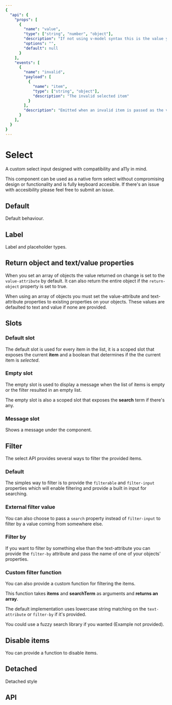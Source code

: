 ```yaml
---
{
  "api": {
    "props": [
      {
        "name": "value",
        "type": ["string", "number", "object"],
        "description": "If not using v-model syntax this is the value you're aiming for.",
        "options": "",
        "default": null
      }
    ],
    "events": [
      {
        "name": "invalid",
        "payload": [
          {
            "name": "item",
            "type": ["string", "object"],
            "description": "The invalid selected item"
          }
        ],
        "description": "Emitted when an invalid item is passed as the value. Is also emitted if the items property is updated but the value is not."
      }
    ],
  }
}
---
```


# Select

A custom select input designed with compatibility and a11y in mind.

This component can be used as a native form select without compromising design or functionality
and is fully keyboard accesible. If there's an issue with accesibility please feel free to submit an issue.
  
## Default

Default behaviour.

<Example>
  <component is="examples-KonSelect-default" />
  <template v-slot:snippet>
  
  <<< @/.vuepress/components/examples/KonSelect/default.vue
  
  </template>
</Example>

## Label

Label and placeholder types.

<Example>
  <component is="examples-KonSelect-label" />
  <template v-slot:snippet>
  
  <<< @/.vuepress/components/examples/KonSelect/label.vue
  
  </template>
</Example>

## Return object and text/value properties

When you set an array of objects the value returned on change is set to the `value-attribute` by default.
It can also return the entire object if the `return-object` property is set to true.

When using an array of objects you must set the value-attribute and text-attribute properties to existing properties on your   objects.
These values are defaulted to text and value if none are provided.

<Example>
  <component is="examples-KonSelect-object" />
  <template v-slot:snippet>
  
  <<< @/.vuepress/components/examples/KonSelect/object.vue{8,9,10}
  
  </template>
</Example>

## Slots

### Default slot

The default slot is used for every item in the list, it is a scoped slot 
that exposes the current **item** and a boolean that determines if the the current item
is *selected*.

<Example>
  <component is="examples-KonSelect-slotdefault" />
  <template v-slot:snippet>
  
  <<< @/.vuepress/components/examples/KonSelect/slotdefault.vue
  
  </template>
</Example>

### Empty slot

The empty slot is used to display a message when the list of items is empty or the 
filter resulted in an empty list.

The empty slot is also a scoped slot that exposes the **search** term if there's any.

<Example>
  <component is="examples-KonSelect-slotempty" />
  <template v-slot:snippet>
  
  <<< @/.vuepress/components/examples/KonSelect/slotempty.vue
  
  </template>
</Example>

### Message slot

Shows a message under the component.

<Example>
  <component is="examples-KonSelect-slotmessage" />
  <template v-slot:snippet>
  
  <<< @/.vuepress/components/examples/KonSelect/slotmessage.vue
  
  </template>
</Example>

## Filter

The select API provides several ways to filter the provided items.

### Default

The simples way to filter is to provide the `filterable` and `filter-input` properties
which will enable filtering and provide a built in input for searching.

<Example>
  <component is="examples-KonSelect-filter" />
  <template v-slot:snippet>
  
  <<< @/.vuepress/components/examples/KonSelect/filter.vue
  
  </template>
</Example>

### External filter value

You can also choose to pass a `search` property instead of `filter-input` to filter
by a value coming from somewhere else.

<Example>
  <component is="examples-KonSelect-filterexternal" />
  <template v-slot:snippet>
  
  <<< @/.vuepress/components/examples/KonSelect/filterexternal.vue
  
  </template>
</Example>

### Filter by

If you want to filter by something else than the text-attribute you can provide
the `filter-by` attribute and pass the name of one of your objects' properties.

<Example>
  <component is="examples-KonSelect-filterby" />
  <template v-slot:snippet>
  
  <<< @/.vuepress/components/examples/KonSelect/filterby.vue
  
  </template>
</Example>

### Custom filter function

You can also provide a custom function for filtering the items.

This function takes **items** and **searchTerm** as arguments and **returns an array**.

The default implementation uses lowercase string matching on the `text-attribute` 
or `filter-by` if it's provided.

You could use a fuzzy search library if you wanted (Example not provided).

<Example>
  <component is="examples-KonSelect-filterfunction" />
  <template v-slot:snippet>
  
  <<< @/.vuepress/components/examples/KonSelect/filterfunction.vue
  
  </template>
</Example>

## Disable items

You can provide a function to disable items.

<Example>
  <component is="examples-KonSelect-disableditem" />
  <template v-slot:snippet>
  
  <<< @/.vuepress/components/examples/KonSelect/disableditem.vue{10}
  
  </template>
</Example>

## Detached

Detached style

<Example>
  <component is="examples-KonSelect-detached" />
  <template v-slot:snippet>
  
  <<< @/.vuepress/components/examples/KonSelect/detached.vue
  
  </template>
</Example>

## API

<API component="KonSelect" />